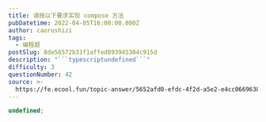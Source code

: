 ```yaml
---
title: 请按以下要求实现 compose 方法
pubDatetime: 2022-04-05T16:00:00.000Z
author: caorushizi
tags:
  - 编程题
postSlug: 8de56572b31f1affed893945384c915d
description: "```typescriptundefined```"
difficulty: 3
questionNumber: 42
source: >-
  https://fe.ecool.fun/topic-answer/5652afd0-efdc-4f2d-a5e2-e4cc0669638a?orderBy=updateTime&order=desc&tagId=26
---
```


```typescript
undefined;
```
